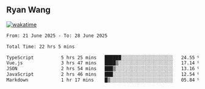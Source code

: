 ## Ryan Wang

[![wakatime](https://wakatime.com/badge/user/6f4ce45f-b03c-4eb3-b701-4b95e0885d94.svg)](https://wakatime.com/@6f4ce45f-b03c-4eb3-b701-4b95e0885d94)

<!--START_SECTION:waka-->

```txt
From: 21 June 2025 - To: 28 June 2025

Total Time: 22 hrs 5 mins

TypeScript          5 hrs 25 mins   ██████░░░░░░░░░░░░░░░░░░░   24.55 %
Vue.js              3 hrs 47 mins   ████▒░░░░░░░░░░░░░░░░░░░░   17.14 %
JSON                2 hrs 54 mins   ███▒░░░░░░░░░░░░░░░░░░░░░   13.16 %
JavaScript          2 hrs 46 mins   ███░░░░░░░░░░░░░░░░░░░░░░   12.54 %
Markdown            1 hr 17 mins    █▒░░░░░░░░░░░░░░░░░░░░░░░   05.84 %
```

<!--END_SECTION:waka-->
